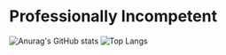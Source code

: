 # Professionally Incompetent

![Anurag's GitHub stats](https://github-readme-stats-ickythebiggys-projects.vercel.app/api?username=IckyTheBiggy&show_icons=true&theme=transparent)
![Top Langs](https://github-readme-stats-ickythebiggys-projects.vercel.app/api/top-langs/?username=IckyTheBiggy&layout=compact&hide=html,javascript,shaderlab,roff,nix,lua,scss,scheme,css,java,objective-c++,kotlin,python,gdscript,asp,net&langs_count=8&theme=transparent)
